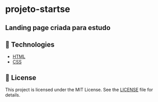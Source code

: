 # projeto-startse

## Landing page criada para estudo





## 🧪 Technologies

- [HTML](https://www.w3schools.com/html/)
- [CSS](https://www.w3schools.com/css/)

## 📝 License

This project is licensed under the MIT License. See the [LICENSE](LICENSE) file for details.
